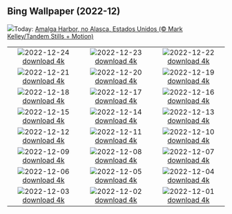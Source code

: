 ## Bing Wallpaper (2022-12)
![](https://www.bing.com/th?id=OHR.AmalgaTree_PT-BR2052946290_UHD.jpg&w=1000)Today: [Amalga Harbor, no Alasca, Estados Unidos (© Mark Kelley/Tandem Stills + Motion)](https://www.bing.com/th?id=OHR.AmalgaTree_PT-BR2052946290_UHD.jpg)

|      |      |      |
| :----: | :----: | :----: |
|![](https://www.bing.com/th?id=OHR.GentooGrievances_PT-BR2134800834_UHD.jpg&pid=hp&w=384&h=216&rs=1&c=4)2022-12-24 [download 4k](https://www.bing.com/th?id=OHR.GentooGrievances_PT-BR2134800834_UHD.jpg)|![](https://www.bing.com/th?id=OHR.TreeGaleriesLafayette_PT-BR2224523829_UHD.jpg&pid=hp&w=384&h=216&rs=1&c=4)2022-12-23 [download 4k](https://www.bing.com/th?id=OHR.TreeGaleriesLafayette_PT-BR2224523829_UHD.jpg)|![](https://www.bing.com/th?id=OHR.SolarHalo_PT-BR2323112122_UHD.jpg&pid=hp&w=384&h=216&rs=1&c=4)2022-12-22 [download 4k](https://www.bing.com/th?id=OHR.SolarHalo_PT-BR2323112122_UHD.jpg)|
|![](https://www.bing.com/th?id=OHR.PalaceBelvedere_PT-BR2452318549_UHD.jpg&pid=hp&w=384&h=216&rs=1&c=4)2022-12-21 [download 4k](https://www.bing.com/th?id=OHR.PalaceBelvedere_PT-BR2452318549_UHD.jpg)|![](https://www.bing.com/th?id=OHR.WinterberryBush_PT-BR2594733429_UHD.jpg&pid=hp&w=384&h=216&rs=1&c=4)2022-12-20 [download 4k](https://www.bing.com/th?id=OHR.WinterberryBush_PT-BR2594733429_UHD.jpg)|![](https://www.bing.com/th?id=OHR.SouthBeach_PT-BR2709722523_UHD.jpg&pid=hp&w=384&h=216&rs=1&c=4)2022-12-19 [download 4k](https://www.bing.com/th?id=OHR.SouthBeach_PT-BR2709722523_UHD.jpg)|
|![](https://www.bing.com/th?id=OHR.GlacierGoats_PT-BR0215576516_UHD.jpg&pid=hp&w=384&h=216&rs=1&c=4)2022-12-18 [download 4k](https://www.bing.com/th?id=OHR.GlacierGoats_PT-BR0215576516_UHD.jpg)|![](https://www.bing.com/th?id=OHR.FernandoNoronha_PT-BR7523185583_UHD.jpg&pid=hp&w=384&h=216&rs=1&c=4)2022-12-17 [download 4k](https://www.bing.com/th?id=OHR.FernandoNoronha_PT-BR7523185583_UHD.jpg)|![](https://www.bing.com/th?id=OHR.OscarNiemeyer_PT-BR5346400510_UHD.jpg&pid=hp&w=384&h=216&rs=1&c=4)2022-12-16 [download 4k](https://www.bing.com/th?id=OHR.OscarNiemeyer_PT-BR5346400510_UHD.jpg)|
|![](https://www.bing.com/th?id=OHR.GranParadiso100th_PT-BR8040640735_UHD.jpg&pid=hp&w=384&h=216&rs=1&c=4)2022-12-15 [download 4k](https://www.bing.com/th?id=OHR.GranParadiso100th_PT-BR8040640735_UHD.jpg)|![](https://www.bing.com/th?id=OHR.InstagramHallstatt_PT-BR7899105457_UHD.jpg&pid=hp&w=384&h=216&rs=1&c=4)2022-12-14 [download 4k](https://www.bing.com/th?id=OHR.InstagramHallstatt_PT-BR7899105457_UHD.jpg)|![](https://www.bing.com/th?id=OHR.PoinsettiaDay_PT-BR7846358307_UHD.jpg&pid=hp&w=384&h=216&rs=1&c=4)2022-12-13 [download 4k](https://www.bing.com/th?id=OHR.PoinsettiaDay_PT-BR7846358307_UHD.jpg)|
|![](https://www.bing.com/th?id=OHR.BuchsteinRossstein_PT-BR7795176492_UHD.jpg&pid=hp&w=384&h=216&rs=1&c=4)2022-12-12 [download 4k](https://www.bing.com/th?id=OHR.BuchsteinRossstein_PT-BR7795176492_UHD.jpg)|![](https://www.bing.com/th?id=OHR.SaltDesert_PT-BR7726611596_UHD.jpg&pid=hp&w=384&h=216&rs=1&c=4)2022-12-11 [download 4k](https://www.bing.com/th?id=OHR.SaltDesert_PT-BR7726611596_UHD.jpg)|![](https://www.bing.com/th?id=OHR.NorwayMuskox_PT-BR7683183915_UHD.jpg&pid=hp&w=384&h=216&rs=1&c=4)2022-12-10 [download 4k](https://www.bing.com/th?id=OHR.NorwayMuskox_PT-BR7683183915_UHD.jpg)|
|![](https://www.bing.com/th?id=OHR.FlorenceAerial_PT-BR7634877783_UHD.jpg&pid=hp&w=384&h=216&rs=1&c=4)2022-12-09 [download 4k](https://www.bing.com/th?id=OHR.FlorenceAerial_PT-BR7634877783_UHD.jpg)|![](https://www.bing.com/th?id=OHR.TangleCreekFalls_PT-BR2837779009_UHD.jpg&pid=hp&w=384&h=216&rs=1&c=4)2022-12-08 [download 4k](https://www.bing.com/th?id=OHR.TangleCreekFalls_PT-BR2837779009_UHD.jpg)|![](https://www.bing.com/th?id=OHR.GreatEgret_PT-BR2689352423_UHD.jpg&pid=hp&w=384&h=216&rs=1&c=4)2022-12-07 [download 4k](https://www.bing.com/th?id=OHR.GreatEgret_PT-BR2689352423_UHD.jpg)|
|![](https://www.bing.com/th?id=OHR.StNick_PT-BR2551933620_UHD.jpg&pid=hp&w=384&h=216&rs=1&c=4)2022-12-06 [download 4k](https://www.bing.com/th?id=OHR.StNick_PT-BR2551933620_UHD.jpg)|![](https://www.bing.com/th?id=OHR.KilimanjaroElephants_PT-BR2430211753_UHD.jpg&pid=hp&w=384&h=216&rs=1&c=4)2022-12-05 [download 4k](https://www.bing.com/th?id=OHR.KilimanjaroElephants_PT-BR2430211753_UHD.jpg)|![](https://www.bing.com/th?id=OHR.MiamiDT_PT-BR2292701663_UHD.jpg&pid=hp&w=384&h=216&rs=1&c=4)2022-12-04 [download 4k](https://www.bing.com/th?id=OHR.MiamiDT_PT-BR2292701663_UHD.jpg)|
|![](https://www.bing.com/th?id=OHR.BraidedRiverDelta_PT-BR2103312525_UHD.jpg&pid=hp&w=384&h=216&rs=1&c=4)2022-12-03 [download 4k](https://www.bing.com/th?id=OHR.BraidedRiverDelta_PT-BR2103312525_UHD.jpg)|![](https://www.bing.com/th?id=OHR.AntarcticaDay_PT-BR1765332512_UHD.jpg&pid=hp&w=384&h=216&rs=1&c=4)2022-12-02 [download 4k](https://www.bing.com/th?id=OHR.AntarcticaDay_PT-BR1765332512_UHD.jpg)|![](https://www.bing.com/th?id=OHR.RovinjCroatia_PT-BR1521547595_UHD.jpg&pid=hp&w=384&h=216&rs=1&c=4)2022-12-01 [download 4k](https://www.bing.com/th?id=OHR.RovinjCroatia_PT-BR1521547595_UHD.jpg)|
